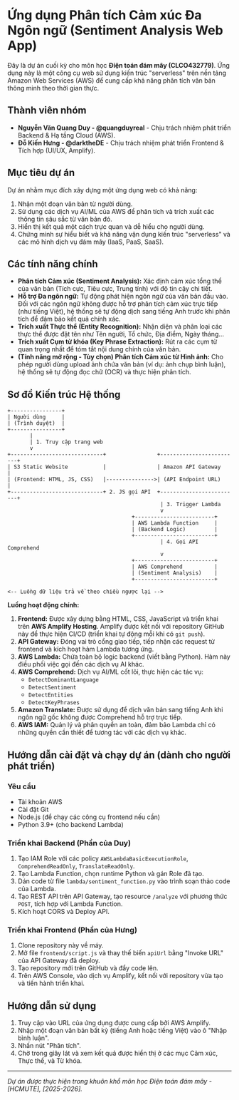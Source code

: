 # Ứng dụng Phân tích Cảm xúc Đa Ngôn ngữ (Sentiment Analysis Web App)

Đây là dự án cuối kỳ cho môn học **Điện toán đám mây (CLCO432779)**. Ứng dụng này là một công cụ web sử dụng kiến trúc "serverless" trên nền tảng Amazon Web Services (AWS) để cung cấp khả năng phân tích văn bản thông minh theo thời gian thực.

## Thành viên nhóm

*   **Nguyễn Văn Quang Duy - @quangduyreal** - Chịu trách nhiệm phát triển Backend & Hạ tầng Cloud (AWS).
*   **Đỗ Kiến Hưng - @darktheDE** - Chịu trách nhiệm phát triển Frontend & Tích hợp (UI/UX, Amplify).

## Mục tiêu dự án

Dự án nhằm mục đích xây dựng một ứng dụng web có khả năng:
1.  Nhận một đoạn văn bản từ người dùng.
2.  Sử dụng các dịch vụ AI/ML của AWS để phân tích và trích xuất các thông tin sâu sắc từ văn bản đó.
3.  Hiển thị kết quả một cách trực quan và dễ hiểu cho người dùng.
4.  Chứng minh sự hiểu biết và khả năng vận dụng kiến trúc "serverless" và các mô hình dịch vụ đám mây (IaaS, PaaS, SaaS).

## Các tính năng chính

*   **Phân tích Cảm xúc (Sentiment Analysis):** Xác định cảm xúc tổng thể của văn bản (Tích cực, Tiêu cực, Trung tính) với độ tin cậy chi tiết.
*   **Hỗ trợ Đa ngôn ngữ:** Tự động phát hiện ngôn ngữ của văn bản đầu vào. Đối với các ngôn ngữ không được hỗ trợ phân tích cảm xúc trực tiếp (như tiếng Việt), hệ thống sẽ tự động dịch sang tiếng Anh trước khi phân tích để đảm bảo kết quả chính xác.
*   **Trích xuất Thực thể (Entity Recognition):** Nhận diện và phân loại các thực thể được đặt tên như Tên người, Tổ chức, Địa điểm, Ngày tháng...
*   **Trích xuất Cụm từ khóa (Key Phrase Extraction):** Rút ra các cụm từ quan trọng nhất để tóm tắt nội dung chính của văn bản.
*   **(Tính năng mở rộng - Tùy chọn) Phân tích Cảm xúc từ Hình ảnh:** Cho phép người dùng upload ảnh chứa văn bản (ví dụ: ảnh chụp bình luận), hệ thống sẽ tự động đọc chữ (OCR) và thực hiện phân tích.

## Sơ đồ Kiến trúc Hệ thống

```
+----------------+
| Người dùng     |
| (Trình duyệt)  |
+----------------+
       |
       | 1. Truy cập trang web
       v
+-----------------------------+                +-------------------------+
| S3 Static Website           |                | Amazon API Gateway      |
| (Frontend: HTML, JS, CSS)   |--------------->| (API Endpoint URL)      |
+-----------------------------+ 2. JS gọi API  +-------------------------+
                                                | 3. Trigger Lambda
                                                v
                                       +-------------------------+
                                       | AWS Lambda Function     |
                                       | (Backend Logic)         |
                                       +-------------------------+
                                                | 4. Gọi API Comprehend
                                                v
                                       +-------------------------+
                                       | AWS Comprehend          |
                                       | (Sentiment Analysis)    |
                                       +-------------------------+

<-- Luồng dữ liệu trả về theo chiều ngược lại -->

```

**Luồng hoạt động chính:**
1.  **Frontend:** Được xây dựng bằng HTML, CSS, JavaScript và triển khai trên **AWS Amplify Hosting**. Amplify được kết nối với repository GitHub này để thực hiện CI/CD (triển khai tự động mỗi khi có `git push`).
2.  **API Gateway:** Đóng vai trò cổng giao tiếp, tiếp nhận các request từ frontend và kích hoạt hàm Lambda tương ứng.
3.  **AWS Lambda:** Chứa toàn bộ logic backend (viết bằng Python). Hàm này điều phối việc gọi đến các dịch vụ AI khác.
4.  **AWS Comprehend:** Dịch vụ AI/ML cốt lõi, thực hiện các tác vụ:
    *   `DetectDominantLanguage`
    *   `DetectSentiment`
    *   `DetectEntities`
    *   `DetectKeyPhrases`
5.  **Amazon Translate:** Được sử dụng để dịch văn bản sang tiếng Anh khi ngôn ngữ gốc không được Comprehend hỗ trợ trực tiếp.
6.  **AWS IAM:** Quản lý và phân quyền an toàn, đảm bảo Lambda chỉ có những quyền cần thiết để tương tác với các dịch vụ khác.

## Hướng dẫn cài đặt và chạy dự án (dành cho người phát triển)

### Yêu cầu
*   Tài khoản AWS
*   Cài đặt Git
*   Node.js (để chạy các công cụ frontend nếu cần)
*   Python 3.9+ (cho backend Lambda)

### Triển khai Backend (Phần của Duy)
1.  Tạo IAM Role với các policy `AWSLambdaBasicExecutionRole`, `ComprehendReadOnly`, `TranslateReadOnly`.
2.  Tạo Lambda Function, chọn runtime Python và gán Role đã tạo.
3.  Dán code từ file `lambda/sentiment_function.py` vào trình soạn thảo code của Lambda.
4.  Tạo REST API trên API Gateway, tạo resource `/analyze` với phương thức `POST`, tích hợp với Lambda Function.
5.  Kích hoạt CORS và Deploy API.

### Triển khai Frontend (Phần của Hưng)
1.  Clone repository này về máy.
2.  Mở file `frontend/script.js` và thay thế biến `apiUrl` bằng "Invoke URL" của API Gateway đã deploy.
3.  Tạo repository mới trên GitHub và đẩy code lên.
4.  Trên AWS Console, vào dịch vụ Amplify, kết nối với repository vừa tạo và tiến hành triển khai.

## Hướng dẫn sử dụng

1.  Truy cập vào URL của ứng dụng được cung cấp bởi AWS Amplify.
2.  Nhập một đoạn văn bản bất kỳ (tiếng Anh hoặc tiếng Việt) vào ô "Nhập bình luận".
3.  Nhấn nút "Phân tích".
4.  Chờ trong giây lát và xem kết quả được hiển thị ở các mục Cảm xúc, Thực thể, và Từ khóa.

---
_Dự án được thực hiện trong khuôn khổ môn học Điện toán đám mây - [HCMUTE], [2025-2026]._
